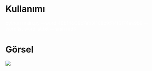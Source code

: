 <h1>Kullanımı</h1>

<p style="color:white; font-size:15px;">python main.py --word 40b14608c7ab3f168c9514f3f74aa9b9  --wordlist wordlist.txt --hash md5</p>

<h1>Görsel</h1>

<img src="https://im3.ezgif.com/tmp/ezgif-3-c66cbce977.gif">
